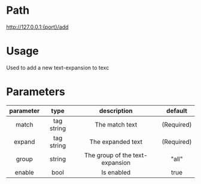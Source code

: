 # Path
http://127.0.0.1:{port}/add

# Usage

Used to add a new text-expansion to texc

# Parameters

| parameter |    type    |           description           |  default   |
| :-------: | :--------: | :-----------------------------: | :--------: |
|   match   | tag string |         The match text          | (Required) |
|  expand   | tag string |        The expanded text        | (Required) |
|   group   |   string   | The group of the text-expansion |   "all"    |
|  enable   |    bool    |           Is enabled            |    true    |
